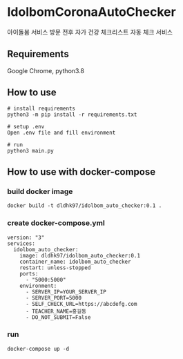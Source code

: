 # IdolbomCoronaAutoChecker
아이돌봄 서비스 방문 전후 자가 건강 체크리스트 자동 체크 서비스

## Requirements
Google Chrome, python3.8

## How to use
```
# install requirements
python3 -m pip install -r requirements.txt

# setup .env
Open .env file and fill environment

# run
python3 main.py
```

## How to use with docker-compose

### build docker image
```
docker build -t dldhk97/idolbom_auto_checker:0.1 .
```

### create docker-compose.yml
```
version: "3"
services:
  idolbom_auto_checker:
    image: dldhk97/idolbom_auto_checker:0.1
    container_name: idolbom_auto_checker
    restart: unless-stopped
    ports:
      - "5000:5000"
    environment:
      - SERVER_IP=YOUR_SERVER_IP
      - SERVER_PORT=5000
      - SELF_CHECK_URL=https://abcdefg.com
      - TEACHER_NAME=홍길동
      - DO_NOT_SUBMIT=False
```

### run
```
docker-compose up -d
```
